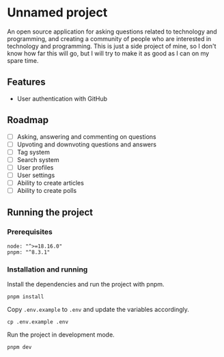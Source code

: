# Unnamed project

An open source application for asking questions related to technology and programming, and creating a community of people who are interested in technology and programming. This is just a side project of mine, so I don't know how far this will go, but I will try to make it as good as I can on my spare time. 


## Features

- User authentication with GitHub


## Roadmap

- [ ] Asking, answering and commenting on questions
- [ ] Upvoting and downvoting questions and answers
- [ ] Tag system 
- [ ] Search system
- [ ] User profiles
- [ ] User settings
- [ ] Ability to create articles
- [ ] Ability to create polls

## Running the project

### Prerequisites

```shell
node: "^>=18.16.0"
pnpm: "^8.3.1"
```

### Installation and running

Install the dependencies and run the project with pnpm.

```shell
pnpm install
```

Copy `.env.example` to `.env` and update the variables accordingly.

```shell
cp .env.example .env
```

Run the project in development mode.

```shell
pnpm dev
```